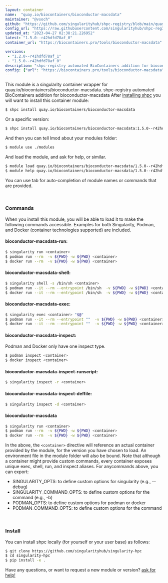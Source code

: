 ```yaml
---
layout: container
name:  "quay.io/biocontainers/bioconductor-macsdata"
maintainer: "@vsoch"
github: "https://github.com/singularityhub/shpc-registry/blob/main/quay.io/biocontainers/bioconductor-macsdata/container.yaml"
config_url: "https://raw.githubusercontent.com/singularityhub/shpc-registry/main/quay.io/biocontainers/bioconductor-macsdata/container.yaml"
updated_at: "2023-04-27 02:38:21.226952"
latest: "1.5.0--r42hdfd78af_0"
container_url: "https://biocontainers.pro/tools/bioconductor-macsdata"

versions:
 - "1.2.0--r41hdfd78af_1"
 - "1.5.0--r42hdfd78af_0"
description: "shpc-registry automated BioContainers addition for bioconductor-macsdata"
config: {"url": "https://biocontainers.pro/tools/bioconductor-macsdata", "maintainer": "@vsoch", "description": "shpc-registry automated BioContainers addition for bioconductor-macsdata", "latest": {"1.5.0--r42hdfd78af_0": "sha256:7f9f8801626932b7033ce39cb66aab0a1a05ce32f42216c36d5ea05f5d8ec960"}, "tags": {"1.2.0--r41hdfd78af_1": "sha256:8d246380d29382da93d960731c03f2fb8148a5fd09f683161c962a9560faad60", "1.5.0--r42hdfd78af_0": "sha256:7f9f8801626932b7033ce39cb66aab0a1a05ce32f42216c36d5ea05f5d8ec960"}, "docker": "quay.io/biocontainers/bioconductor-macsdata"}
---
```


This module is a singularity container wrapper for quay.io/biocontainers/bioconductor-macsdata.
shpc-registry automated BioContainers addition for bioconductor-macsdata
After [installing shpc](#install) you will want to install this container module:


```bash
$ shpc install quay.io/biocontainers/bioconductor-macsdata
```

Or a specific version:

```bash
$ shpc install quay.io/biocontainers/bioconductor-macsdata:1.5.0--r42hdfd78af_0
```

And then you can tell lmod about your modules folder:

```bash
$ module use ./modules
```

And load the module, and ask for help, or similar.

```bash
$ module load quay.io/biocontainers/bioconductor-macsdata/1.5.0--r42hdfd78af_0
$ module help quay.io/biocontainers/bioconductor-macsdata/1.5.0--r42hdfd78af_0
```

You can use tab for auto-completion of module names or commands that are provided.

<br>

### Commands

When you install this module, you will be able to load it to make the following commands accessible.
Examples for both Singularity, Podman, and Docker (container technologies supported) are included.

#### bioconductor-macsdata-run:

```bash
$ singularity run <container>
$ podman run --rm  -v ${PWD} -w ${PWD} <container>
$ docker run --rm  -v ${PWD} -w ${PWD} <container>
```

#### bioconductor-macsdata-shell:

```bash
$ singularity shell -s /bin/sh <container>
$ podman run --it --rm --entrypoint /bin/sh  -v ${PWD} -w ${PWD} <container>
$ docker run --it --rm --entrypoint /bin/sh  -v ${PWD} -w ${PWD} <container>
```

#### bioconductor-macsdata-exec:

```bash
$ singularity exec <container> "$@"
$ podman run --it --rm --entrypoint ""  -v ${PWD} -w ${PWD} <container> "$@"
$ docker run --it --rm --entrypoint ""  -v ${PWD} -w ${PWD} <container> "$@"
```

#### bioconductor-macsdata-inspect:

Podman and Docker only have one inspect type.

```bash
$ podman inspect <container>
$ docker inspect <container>
```

#### bioconductor-macsdata-inspect-runscript:

```bash
$ singularity inspect -r <container>
```

#### bioconductor-macsdata-inspect-deffile:

```bash
$ singularity inspect -d <container>
```



#### bioconductor-macsdata

```bash
$ singularity run <container>
$ podman run --rm  -v ${PWD} -w ${PWD} <container>
$ docker run --rm  -v ${PWD} -w ${PWD} <container>
```


In the above, the `<container>` directive will reference an actual container provided
by the module, for the version you have chosen to load. An environment file in the
module folder will also be bound. Note that although a container
might provide custom commands, every container exposes unique exec, shell, run, and
inspect aliases. For anycommands above, you can export:

 - SINGULARITY_OPTS: to define custom options for singularity (e.g., --debug)
 - SINGULARITY_COMMAND_OPTS: to define custom options for the command (e.g., -b)
 - PODMAN_OPTS: to define custom options for podman or docker
 - PODMAN_COMMAND_OPTS: to define custom options for the command

<br>

### Install

You can install shpc locally (for yourself or your user base) as follows:

```bash
$ git clone https://github.com/singularityhub/singularity-hpc
$ cd singularity-hpc
$ pip install -e .
```

Have any questions, or want to request a new module or version? [ask for help!](https://github.com/singularityhub/singularity-hpc/issues)